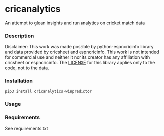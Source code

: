 # cricanalytics

An attempt to glean insights and run analytics on cricket match data

### Description

Disclaimer: This work was made possible by python-espncricinfo library and data provided by cricsheet and espncricinfo. 
This work is not intended for commercial use and neither it nor its creator has any affiliation with cricsheet or espncricinfo.
The [LICENSE](LICENSE.txt) for this library applies only to the code, not to the data.

### Installation

```python
pip3 install cricanalytics-winpredictor
```

### Usage


### Requirements

See requirements.txt
